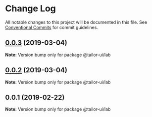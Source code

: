 # Change Log

All notable changes to this project will be documented in this file.
See [Conventional Commits](https://conventionalcommits.org) for commit guidelines.

## [0.0.3](https://github.com/Yoctol/tailor-ui/compare/@tailor-ui/lab@0.0.2...@tailor-ui/lab@0.0.3) (2019-03-04)

**Note:** Version bump only for package @tailor-ui/lab

## [0.0.2](https://github.com/Yoctol/tailor-ui/compare/@tailor-ui/lab@0.0.1...@tailor-ui/lab@0.0.2) (2019-03-04)

**Note:** Version bump only for package @tailor-ui/lab

## 0.0.1 (2019-02-22)

**Note:** Version bump only for package @tailor-ui/lab
